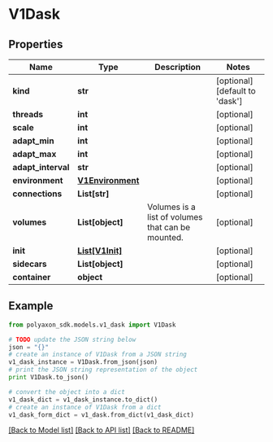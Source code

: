 # V1Dask


## Properties
Name | Type | Description | Notes
------------ | ------------- | ------------- | -------------
**kind** | **str** |  | [optional] [default to 'dask']
**threads** | **int** |  | [optional] 
**scale** | **int** |  | [optional] 
**adapt_min** | **int** |  | [optional] 
**adapt_max** | **int** |  | [optional] 
**adapt_interval** | **str** |  | [optional] 
**environment** | [**V1Environment**](V1Environment.md) |  | [optional] 
**connections** | **List[str]** |  | [optional] 
**volumes** | **List[object]** | Volumes is a list of volumes that can be mounted. | [optional] 
**init** | [**List[V1Init]**](V1Init.md) |  | [optional] 
**sidecars** | **List[object]** |  | [optional] 
**container** | **object** |  | [optional] 

## Example

```python
from polyaxon_sdk.models.v1_dask import V1Dask

# TODO update the JSON string below
json = "{}"
# create an instance of V1Dask from a JSON string
v1_dask_instance = V1Dask.from_json(json)
# print the JSON string representation of the object
print V1Dask.to_json()

# convert the object into a dict
v1_dask_dict = v1_dask_instance.to_dict()
# create an instance of V1Dask from a dict
v1_dask_form_dict = v1_dask.from_dict(v1_dask_dict)
```
[[Back to Model list]](../README.md#documentation-for-models) [[Back to API list]](../README.md#documentation-for-api-endpoints) [[Back to README]](../README.md)


